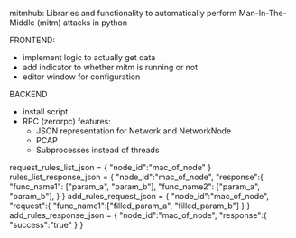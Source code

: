mitmhub: Libraries and functionality to automatically perform Man-In-The-Middle (mitm) attacks in python


FRONTEND:
* implement logic to actually get data
* add indicator to whether mitm is running or not
* editor window for configuration 

BACKEND
* install script
* RPC (zerorpc)
features:
  * JSON representation for Network and NetworkNode
  * PCAP
  * Subprocesses instead of threads
  
request_rules_list_json = {
  "node_id":"mac_of_node"
} 
rules_list_response_json = {
   "node_id":"mac_of_node",
   "response":{
      "func_name1": ["param_a", "param_b"],
      "func_name2": ["param_a", "param_b"],
    }
}
add_rules_request_json = {
   "node_id":"mac_of_node",
   "request":{
      "func_name1":["filled_param_a", "filled_param_b"]
   }
}
add_rules_response_json = {
   "node_id":"mac_of_node",
   "response":{
       "success":"true"
    }
}
